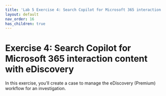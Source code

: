 ```yaml
---
title: 'Lab 5 Exercise 4: Search Copilot for Microsoft 365 interaction content with eDiscovery'
layout: default
nav_order: 16
has_children: true
---
```


# Exercise 4: Search Copilot for Microsoft 365 interaction content with eDiscovery

In this exercise, you’ll create a case to manage the eDiscovery (Premium) workflow for an investigation.
